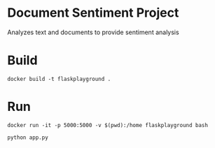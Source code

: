 # Document Sentiment Project

Analyzes text and documents to provide sentiment analysis

# Build

`docker build -t flaskplayground .`

# Run

`docker run -it -p 5000:5000 -v $(pwd):/home flaskplayground bash`

`python app.py`
